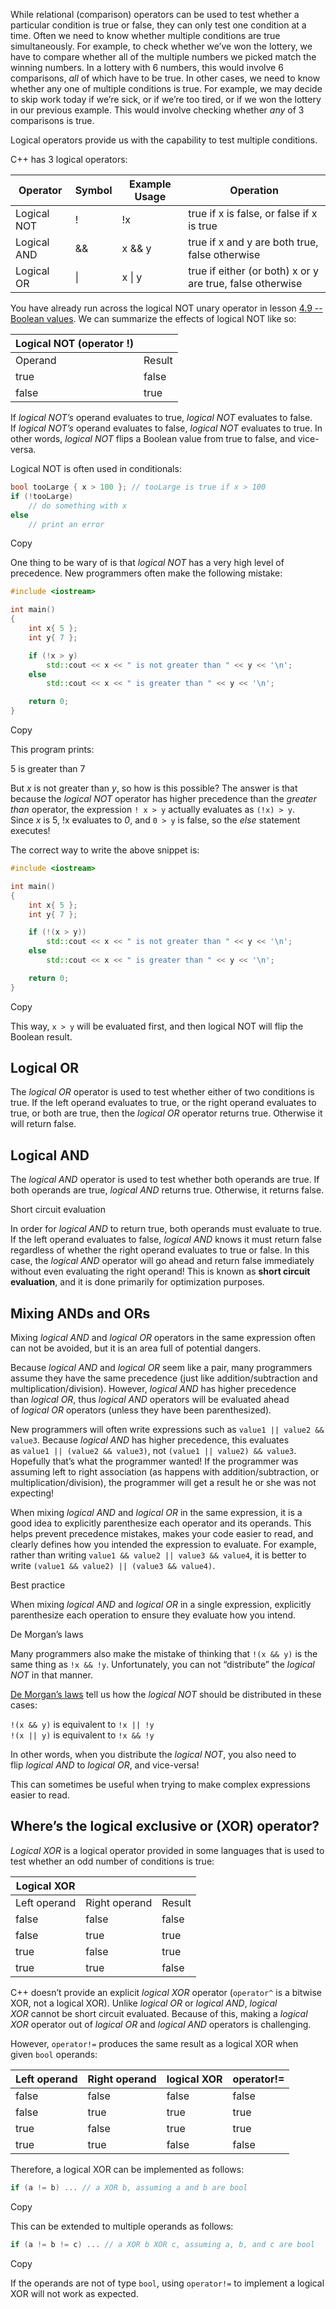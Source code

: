 

While relational (comparison) operators can be used to test whether a particular condition is true or false, they can only test one condition at a time. Often we need to know whether multiple conditions are true simultaneously. For example, to check whether we’ve won the lottery, we have to compare whether all of the multiple numbers we picked match the winning numbers. In a lottery with 6 numbers, this would involve 6 comparisons, _all_ of which have to be true. In other cases, we need to know whether any one of multiple conditions is true. For example, we may decide to skip work today if we’re sick, or if we’re too tired, or if we won the lottery in our previous example. This would involve checking whether _any_ of 3 comparisons is true.

Logical operators provide us with the capability to test multiple conditions.

C++ has 3 logical operators:

|Operator|Symbol|Example Usage|Operation|
|---|---|---|---|
|Logical NOT|!|!x|true if x is false, or false if x is true|
|Logical AND|&&|x && y|true if x and y are both true, false otherwise|
|Logical OR|\||x \| y|true if either (or both) x or y are true, false otherwise|
You have already run across the logical NOT unary operator in lesson [4.9 -- Boolean values](https://www.learncpp.com/cpp-tutorial/boolean-values/). We can summarize the effects of logical NOT like so:

|Logical NOT (operator !)|   |
|---|---|
|Operand|Result|
|true|false|
|false|true|

If _logical NOT’s_ operand evaluates to true, _logical NOT_ evaluates to false. If _logical NOT’s_ operand evaluates to false, _logical NOT_ evaluates to true. In other words, _logical NOT_ flips a Boolean value from true to false, and vice-versa.

Logical NOT is often used in conditionals:

```cpp
bool tooLarge { x > 100 }; // tooLarge is true if x > 100
if (!tooLarge)
    // do something with x
else
    // print an error
```

Copy

One thing to be wary of is that _logical NOT_ has a very high level of precedence. New programmers often make the following mistake:

```cpp
#include <iostream>

int main()
{
    int x{ 5 };
    int y{ 7 };

    if (!x > y)
        std::cout << x << " is not greater than " << y << '\n';
    else
        std::cout << x << " is greater than " << y << '\n';

    return 0;
}
```

Copy

This program prints:

5 is greater than 7

But _x_ is not greater than _y_, so how is this possible? The answer is that because the _logical NOT_ operator has higher precedence than the _greater than_ operator, the expression `! x > y` actually evaluates as `(!x) > y`. Since _x_ is 5, !x evaluates to _0_, and `0 > y` is false, so the _else_ statement executes!

The correct way to write the above snippet is:

```cpp
#include <iostream>

int main()
{
    int x{ 5 };
    int y{ 7 };

    if (!(x > y))
        std::cout << x << " is not greater than " << y << '\n';
    else
        std::cout << x << " is greater than " << y << '\n';

    return 0;
}
```

Copy

This way, `x > y` will be evaluated first, and then logical NOT will flip the Boolean result.



## Logical OR

The _logical OR_ operator is used to test whether either of two conditions is true. If the left operand evaluates to true, or the right operand evaluates to true, or both are true, then the _logical OR_ operator returns true. Otherwise it will return false.




## Logical AND

The _logical AND_ operator is used to test whether both operands are true. If both operands are true, _logical AND_ returns true. Otherwise, it returns false.


Short circuit evaluation

In order for _logical AND_ to return true, both operands must evaluate to true. If the left operand evaluates to false, _logical AND_ knows it must return false regardless of whether the right operand evaluates to true or false. In this case, the _logical AND_ operator will go ahead and return false immediately without even evaluating the right operand! This is known as **short circuit evaluation**, and it is done primarily for optimization purposes.



## Mixing ANDs and ORs

Mixing _logical AND_ and _logical OR_ operators in the same expression often can not be avoided, but it is an area full of potential dangers.

Because _logical AND_ and _logical OR_ seem like a pair, many programmers assume they have the same precedence (just like addition/subtraction and multiplication/division). However, _logical AND_ has higher precedence than _logical OR_, thus _logical AND_ operators will be evaluated ahead of _logical OR_ operators (unless they have been parenthesized).

New programmers will often write expressions such as `value1 || value2 && value3`. Because _logical AND_ has higher precedence, this evaluates as `value1 || (value2 && value3)`, not `(value1 || value2) && value3`. Hopefully that’s what the programmer wanted! If the programmer was assuming left to right association (as happens with addition/subtraction, or multiplication/division), the programmer will get a result he or she was not expecting!

When mixing _logical AND_ and _logical OR_ in the same expression, it is a good idea to explicitly parenthesize each operator and its operands. This helps prevent precedence mistakes, makes your code easier to read, and clearly defines how you intended the expression to evaluate. For example, rather than writing `value1 && value2 || value3 && value4`, it is better to write `(value1 && value2) || (value3 && value4)`.

Best practice

When mixing _logical AND_ and _logical OR_ in a single expression, explicitly parenthesize each operation to ensure they evaluate how you intend.


De Morgan’s laws

Many programmers also make the mistake of thinking that `!(x && y)` is the same thing as `!x && !y`. Unfortunately, you can not “distribute” the _logical NOT_ in that manner.

[De Morgan’s laws](https://en.wikipedia.org/wiki/De_Morgan%27s_laws) tell us how the _logical NOT_ should be distributed in these cases:

`!(x && y)` is equivalent to `!x || !y`  
`!(x || y)` is equivalent to `!x && !y`

In other words, when you distribute the _logical NOT_, you also need to flip _logical AND_ to _logical OR_, and vice-versa!

This can sometimes be useful when trying to make complex expressions easier to read.





## Where’s the logical exclusive or (XOR) operator?

_Logical XOR_ is a logical operator provided in some languages that is used to test whether an odd number of conditions is true:

|Logical XOR|   |   |
|---|---|---|
|Left operand|Right operand|Result|
|false|false|false|
|false|true|true|
|true|false|true|
|true|true|false|

C++ doesn’t provide an explicit _logical XOR_ operator (`operator^` is a bitwise XOR, not a logical XOR). Unlike _logical OR_ or _logical AND_, _logical XOR_ cannot be short circuit evaluated. Because of this, making a _logical XOR_ operator out of _logical OR_ and _logical AND_ operators is challenging.

However, `operator!=` produces the same result as a logical XOR when given `bool` operands:

|Left operand|Right operand|logical XOR|operator!=|
|---|---|---|---|
|false|false|false|false|
|false|true|true|true|
|true|false|true|true|
|true|true|false|false|

Therefore, a logical XOR can be implemented as follows:

```cpp
if (a != b) ... // a XOR b, assuming a and b are bool
```

Copy

This can be extended to multiple operands as follows:

```cpp
if (a != b != c) ... // a XOR b XOR c, assuming a, b, and c are bool
```

Copy

If the operands are not of type `bool`, using `operator!=` to implement a logical XOR will not work as expected.



